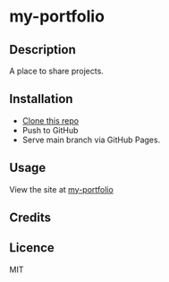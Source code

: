 # my-portfolio

## Description
A place to share projects.

## Installation
- [Clone this repo](https://github.com/brhestir/horiseon.git)
- Push to GitHub
- Serve main branch via GitHub Pages.

## Usage
View the site at [my-portfolio](https://brhestir.github.io/my-portfolio/)

## Credits

## Licence
MIT
